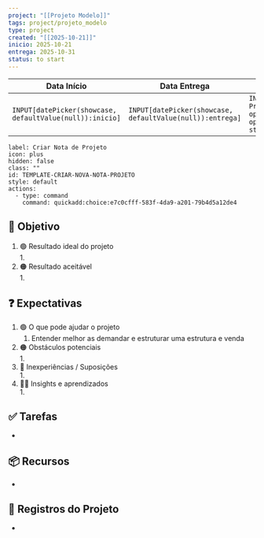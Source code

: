 ```yaml
---
project: "[[Projeto Modelo]]"
tags: project/projeto_modelo
type: project
created: "[[2025-10-21]]"
inicio: 2025-10-21
entrega: 2025-10-31
status: to start
---
```


| Data Início                                              | Data Entrega                                              | Status                                                                                                         |
| -------------------------------------------------------- | --------------------------------------------------------- | -------------------------------------------------------------------------------------------------------------- |
| `INPUT[datePicker(showcase, defaultValue(null)):inicio]` | `INPUT[datePicker(showcase, defaultValue(null)):entrega]` | `INPUT[inlineSelect(option('In Progress'), option('Finished'), option('waiting'), option('to start')):status]` |
```meta-bind-button
label: Criar Nota de Projeto
icon: plus
hidden: false
class: ""
id: TEMPLATE-CRIAR-NOVA-NOTA-PROJETO
style: default
actions:
  - type: command
    command: quickadd:choice:e7c0cfff-583f-4da9-a201-79b4d5a12de4
```

## 🎯 Objetivo

1. 🟢 Resultado ideal do projeto  
	1.  
2. 🟠 Resultado aceitável  
	1. 

## ❓ Expectativas
1. 🟢 O que pode ajudar o projeto  
	1. Entender melhor as demandar e estruturar uma estrutura e venda
2. 🟠 Obstáculos potenciais  
	1. 
3. 👶 Inexperiências / Suposições  
	1. 
4. 👨‍💻 Insights e aprendizados  
	1. 

## ✅ Tarefas  
- 

## 📦 Recursos  
- 

## 📂 Registros do Projeto  
- 


